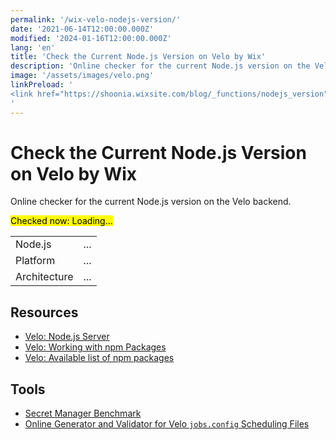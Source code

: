 ```yaml
---
permalink: '/wix-velo-nodejs-version/'
date: '2021-06-14T12:00:00.000Z'
modified: '2024-01-16T12:00:00.000Z'
lang: 'en'
title: 'Check the Current Node.js Version on Velo by Wix'
description: 'Online checker for the current Node.js version on the Velo backend'
image: '/assets/images/velo.png'
linkPreload: '
<link href="https://shoonia.wixsite.com/blog/_functions/nodejs_version" rel="preload" as="fetch" crossorigin="anonymous">
'
---
```


# Check the Current Node.js Version on Velo by Wix

Online checker for the current Node.js version on the Velo backend.

<mark>Checked now: <span id="ts">Loading...</span></mark>
<output id="error" style="color:red">&nbsp;</output>

<table>
  <tbody>
    <tr>
      <td>Node.js</td>
      <td id="version">...</td>
    </tr>
    <tr>
      <td>Platform</td>
      <td id="platform">...</td>
    </tr>
    <tr>
      <td>Architecture</td>
      <td id="arch">...</td>
    </tr>
  </tbody>
</table>

## Resources

- [Velo: Node.js Server](https://www.wix.com/velo/feature/node.js-server)
- [Velo: Working with npm Packages](https://dev.wix.com/docs/develop-websites/articles/coding-with-velo/packages/working-with-npm-packages)
- [Velo: Available list of npm packages](https://www.wix.com/velo/npm-modules)

## Tools

- [Secret Manager Benchmark](/secret-manager-benchmark/)
- [Online Generator and Validator for Velo `jobs.config` Scheduling Files](https://shoonia.github.io/jobs.config/)

<script>
{
  const h = (selector, props) => {
    return Object.assign(document.querySelector(selector), props);
  };

  fetch('https://shoonia.wixsite.com/blog/_functions/nodejs_version')
    .then((response) => {
      if (response.ok) {
        return response.json();
      }

      return Promise.reject(response.statusText);
    })
    .then((data) => {
      const date = new Date(data.ts);

      h('#ts', {
        title: date.toLocaleString([], {
          weekday: 'long',
          year: 'numeric',
          month: 'long',
          day: 'numeric',
        }),
        textContent: date.toLocaleString([], {
          year: 'numeric',
          month: 'numeric',
          day: 'numeric',
        }),
      });

      h('#version', { textContent: data.version });
      h('#arch', { textContent: data.arch });
      h('#platform', { textContent: data.platform });
    })
    .catch((error) => {
      h('#error', { textContent: String(error) });
    });
}
</script>
